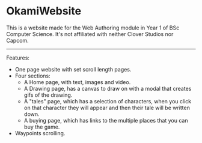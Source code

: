 # OkamiWebsite
This is a website made for the Web Authoring module in Year 1 of BSc Computer Science.
It's not affiliated with neither Clover Studios nor Capcom.

---
Features:
* One page website with set scroll length pages.
* Four sections:
	* A Home page, with text, images and video.
	* A Drawing page, has a canvas to draw on with a modal that creates gifs of the drawing.
	* A "tales" page, which has a selection of characters, when you click on that character they will appear and then their tale will be written down.
	* A buying page, which has links to the multiple places that you can buy the game.
* Waypoints scrolling.